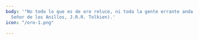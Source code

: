 ```yaml
---
body: '"No todo lo que es de oro reluce, ni toda la gente errante anda perdida" (El
  Señor de los Anillos, J.R.R. Tolkien).'
icon: "/oro-1.png"

---
```

